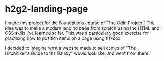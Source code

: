 # h2g2-landing-page
I made this project for the Foundations course of "The Odin Project." The idea was to make a modern landing page from scratch using the HTML and CSS skills I've learned so far. This was a particularly good exercise for practicing how to position items on a page using flexbox.

I decided to imagine what a website made to sell copies of "The Hitchhiker's Guide to the Galaxy" would look like, and went from there.